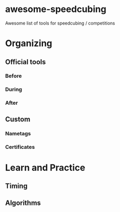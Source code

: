 # awesome-speedcubing
Awesome list of tools for speedcubing / competitions

# Organizing
## Official tools
### Before
### During
### After
## Custom
### Nametags
### Certificates

# Learn and Practice
## Timing
## Algorithms